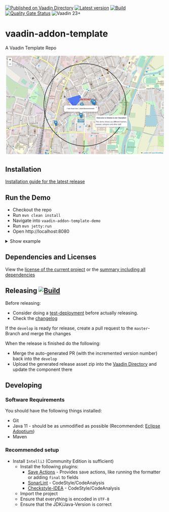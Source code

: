 [![Published on Vaadin Directory](https://img.shields.io/badge/Vaadin%20Directory-published-00b4f0.svg)](https://vaadin.com/directory/component/vaadin-addon-template)
[![Latest version](https://img.shields.io/maven-central/v/com.xdev-software/vaadin-addon-template)](https://mvnrepository.com/artifact/com.xdev-software/vaadin-addon-template)
[![Build](https://img.shields.io/github/actions/workflow/status/xdev-software/vaadin-addon-template/checkBuild.yml?branch=develop)](https://github.com/xdev-software/vaadin-addon-template/actions/workflows/checkBuild.yml?query=branch%3Adevelop)
[![Quality Gate Status](https://sonarcloud.io/api/project_badges/measure?project=xdev-software_vaadin-addon-template&metric=alert_status)](https://sonarcloud.io/dashboard?id=xdev-software_vaadin-addon-template)
![Vaadin 23+](https://img.shields.io/badge/Vaadin%20Platform/Flow-23+-00b4f0.svg)

# vaadin-addon-template
A Vaadin Template Repo

![demo](assets/demo.png)


## Installation
[Installation guide for the latest release](https://github.com/xdev-software/vaadin-addon-template/releases/latest#Installation)


## Run the Demo
* Checkout the repo
* Run ``mvn clean install``
* Navigate into ``vaadin-addon-template-demo`` 
* Run ``mvn jetty:run``
* Open http://localhost:8080


<details>
  <summary>Show example</summary>
  
  ![demo](assets/demo.gif)
</details>


## Dependencies and Licenses
View the [license of the current project](LICENSE) or the [summary including all dependencies](https://xdev-software.github.io/vaadin-addon-template/dependencies/)


## Releasing [![Build](https://img.shields.io/github/actions/workflow/status/xdev-software/vaadin-addon-template/release.yml?branch=master)](https://github.com/xdev-software/vaadin-addon-template/actions/workflows/release.yml)

Before releasing:
* Consider doing a [test-deployment](https://github.com/xdev-software/vaadin-addon-template/actions/workflows/test-deploy.yml?query=branch%3Adevelop) before actually releasing.
* Check the [changelog](CHANGELOG.md)

If the ``develop`` is ready for release, create a pull request to the ``master``-Branch and merge the changes

When the release is finished do the following:
* Merge the auto-generated PR (with the incremented version number) back into the ``develop``
* Upload the generated release asset zip into the [Vaadin Directory](https://vaadin.com/directory) and update the component there


## Developing

### Software Requirements
You should have the following things installed:
* Git
* Java 11 - should be as unmodified as possible (Recommended: [Eclipse Adoptium](https://adoptium.net/temurin/releases/))
* Maven

### Recommended setup
* Install ``IntelliJ`` (Community Edition is sufficient)
  * Install the following plugins:
    * [Save Actions](https://plugins.jetbrains.com/plugin/7642-save-actions) - Provides save actions, like running the formatter or adding ``final`` to fields
    * [SonarLint](https://plugins.jetbrains.com/plugin/7973-sonarlint) - CodeStyle/CodeAnalysis
    * [Checkstyle-IDEA](https://plugins.jetbrains.com/plugin/1065-checkstyle-idea) - CodeStyle/CodeAnalysis
  * Import the project
  * Ensure that everything is encoded in ``UTF-8``
  * Ensure that the JDK/Java-Version is correct

